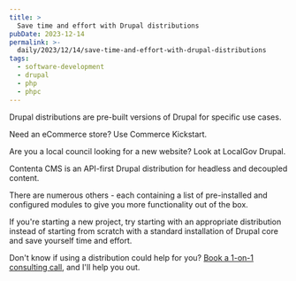 ```yaml
---
title: >
  Save time and effort with Drupal distributions
pubDate: 2023-12-14
permalink: >-
  daily/2023/12/14/save-time-and-effort-with-drupal-distributions
tags:
  - software-development
  - drupal
  - php
  - phpc
---
```


Drupal distributions are pre-built versions of Drupal for specific use cases.

Need an eCommerce store? Use Commerce Kickstart.

Are you a local council looking for a new website? Look at LocalGov Drupal.

Contenta CMS is an API-first Drupal distribution for headless and decoupled content.

There are numerous others - each containing a list of pre-installed and configured modules to give you more functionality out of the box.

If you're starting a new project, try starting with an appropriate distribution instead of starting from scratch with a standard installation of Drupal core and save yourself time and effort.

Don't know if using a distribution could help for you? [Book a 1-on-1 consulting call][call], and I'll help you out.

[call]: {{site.url}}/call
